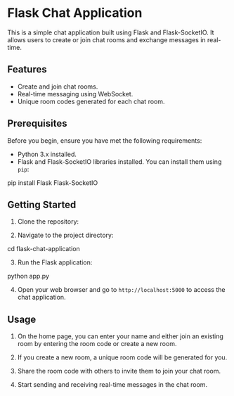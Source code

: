 # Flask Chat Application

This is a simple chat application built using Flask and Flask-SocketIO. It allows users to create or join chat rooms and exchange messages in real-time.

## Features

- Create and join chat rooms.
- Real-time messaging using WebSocket.
- Unique room codes generated for each chat room.

## Prerequisites

Before you begin, ensure you have met the following requirements:

- Python 3.x installed.
- Flask and Flask-SocketIO libraries installed. You can install them using `pip`:

pip install Flask Flask-SocketIO

## Getting Started

1. Clone the repository:

2. Navigate to the project directory:

cd flask-chat-application

3. Run the Flask application:

python app.py

4. Open your web browser and go to `http://localhost:5000` to access the chat application.

## Usage

1. On the home page, you can enter your name and either join an existing room by entering the room code or create a new room.

2. If you create a new room, a unique room code will be generated for you.

3. Share the room code with others to invite them to join your chat room.

4. Start sending and receiving real-time messages in the chat room.
